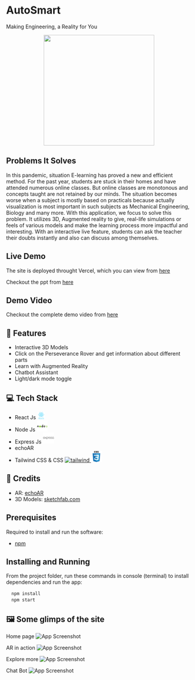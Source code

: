 
# AutoSmart

Making Engineering, a Reality for You

<p align="center">
<a href="#"><img width="300px" height="300px" align="center" src="https://dev-to-uploads.s3.amazonaws.com/uploads/articles/th5xamgrr6se0x5ro4g6.png" height="175px"/></a>
</p>

    
## Problems It Solves

In this pandemic, situation E-learning has proved a new and efficient method. For the past year, students are stuck in their homes and have attended numerous online classes. But online classes are monotonous and concepts taught are not retained by our minds. The situation becomes worse when a subject is mostly based on practicals because actually visualization is most important in such subjects as Mechanical Engineering, Biology and many more. With this application, we focus to solve this problem. It utilizes 3D, Augmented reality to give, real-life simulations or feels of various models and make the learning process more impactful and interesting. With an interactive live feature, students can ask the teacher their doubts instantly and also can discuss among themselves.

  
## Live Demo

The site is deployed throught Vercel, which you can view from [here](https://madmaxcoder2612.github.io/AutoSmart/)

 Checkout the ppt from [here](https://www.canva.com/design/DAEqRBxYhNQ/2YENaqmc5UE2O6MC_OkBIg/view?utm_content=DAEqRBxYhNQ&utm_campaign=designshare&utm_medium=link&utm_source=sharebutton) 

 ## Demo Video

Checkout the complete demo video from [here](https://madmaxcoder2612.github.io/AutoSmart/)

 
## 🚀 Features

- Interactive 3D Models
- Click on the Perseverance Rover and get information about different parts
- Learn with Augmented Reality
- Chatbot Assistant
- Light/dark mode toggle
  
## 💻 Tech Stack

- React Js <a href="https://reactjs.org/" target="_blank"> <img src="https://raw.githubusercontent.com/devicons/devicon/master/icons/react/react-original-wordmark.svg" alt="react" width="20" height="20"/> </a>
- Node Js <a href="https://nodejs.org" target="_blank"> <img src="https://raw.githubusercontent.com/devicons/devicon/master/icons/nodejs/nodejs-original-wordmark.svg" alt="nodejs" width="30" height="30"/> </a>
- Express Js <a href="https://expressjs.com" target="_blank"> <img src="https://raw.githubusercontent.com/devicons/devicon/master/icons/express/express-original-wordmark.svg" alt="express" width="30" height="30"/> </a>
- echoAR
- Tailwind CSS & CSS <a href="https://tailwindcss.com/" target="_blank"> <img src="https://www.vectorlogo.zone/logos/tailwindcss/tailwindcss-icon.svg" alt="tailwind" width="30" height="30"/> </a> <a href="https://www.w3schools.com/css/" target="_blank"> <img src="https://raw.githubusercontent.com/devicons/devicon/master/icons/css3/css3-original-wordmark.svg" alt="css3" width="30" height="30"/> </a>

## 🤝 Credits

- AR: [echoAR](https://www.echoar.xyz/)
- 3D Models: [sketchfab.com](https://sketchfab.com/)

## Prerequisites

Required to install and run the software:
- [npm](https://docs.npmjs.com/getting-started)


## Installing and Running

From the project folder, run these commands in console (terminal) to install dependencies and run the app:

```bash
  npm install
  npm start
```

  
## 🖼️ Some glimps of the site

Home page
![App Screenshot](https://via.placeholder.com/468x300?text=App+Screenshot+Here)

AR in action
![App Screenshot](https://via.placeholder.com/468x300?text=App+Screenshot+Here)

Explore more
![App Screenshot](https://via.placeholder.com/468x300?text=App+Screenshot+Here)

Chat Bot
![App Screenshot](https://via.placeholder.com/468x300?text=App+Screenshot+Here)
